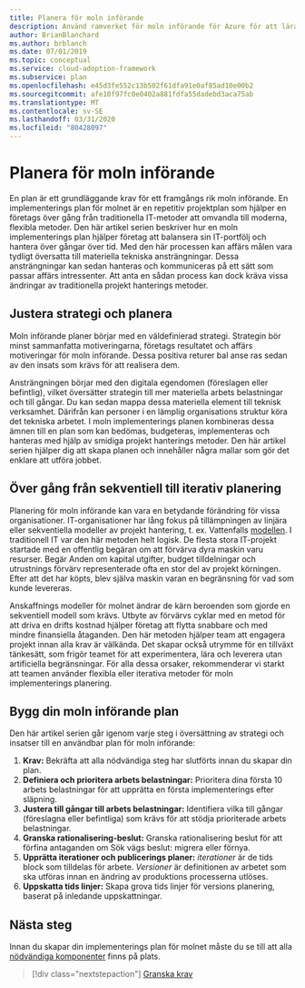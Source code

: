 ```yaml
---
title: Planera för moln införande
description: Använd ramverket för moln införande för Azure för att lära dig hur en moln implementerings plan hjälper företag att balansera sin IT-portfölj och hantera över gångar över tid.
author: BrianBlanchard
ms.author: brblanch
ms.date: 07/01/2019
ms.topic: conceptual
ms.service: cloud-adoption-framework
ms.subservice: plan
ms.openlocfilehash: e45d3fe552c13b502f61dfa91e0af85ad10e00b2
ms.sourcegitcommit: afe10f97fc0e0402a881fdfa55dadebd3aca75ab
ms.translationtype: MT
ms.contentlocale: sv-SE
ms.lasthandoff: 03/31/2020
ms.locfileid: "80428097"
---
```

# <a name="plan-for-cloud-adoption"></a>Planera för moln införande

En plan är ett grundläggande krav för ett framgångs rik moln införande. En implementerings plan för molnet är en repetitiv projektplan som hjälper en företags över gång från traditionella IT-metoder att omvandla till moderna, flexibla metoder. Den här artikel serien beskriver hur en moln implementerings plan hjälper företag att balansera sin IT-portfölj och hantera över gångar över tid. Med den här processen kan affärs målen vara tydligt översatta till materiella tekniska ansträngningar. Dessa ansträngningar kan sedan hanteras och kommuniceras på ett sätt som passar affärs intressenter. Att anta en sådan process kan dock kräva vissa ändringar av traditionella projekt hanterings metoder.

## <a name="align-strategy-and-planning"></a>Justera strategi och planera

Moln införande planer börjar med en väldefinierad strategi. Strategin bör minst sammanfatta motiveringarna, företags resultatet och affärs motiveringar för moln införande. Dessa positiva returer bal anse ras sedan av den insats som krävs för att realisera dem.

Ansträngningen börjar med den digitala egendomen (föreslagen eller befintlig), vilket översätter strategin till mer materiella arbets belastningar och till gångar. Du kan sedan mappa dessa materiella element till teknisk verksamhet. Därifrån kan personer i en lämplig organisations struktur köra det tekniska arbetet. I moln implementerings planen kombineras dessa ämnen till en plan som kan bedömas, budgeteras, implementeras och hanteras med hjälp av smidiga projekt hanterings metoder. Den här artikel serien hjälper dig att skapa planen och innehåller några mallar som gör det enklare att utföra jobbet.

## <a name="transition-from-sequential-to-iterative-planning"></a>Över gång från sekventiell till iterativ planering

Planering för moln införande kan vara en betydande förändring för vissa organisationer. IT-organisationer har lång fokus på tillämpningen av linjära eller sekventiella modeller av projekt hantering, t. ex. Vattenfalls [modellen](https://wikipedia.org/wiki/Waterfall_model). I traditionell IT var den här metoden helt logisk. De flesta stora IT-projekt startade med en offentlig begäran om att förvärva dyra maskin varu resurser. Begär Anden om kapital utgifter, budget tilldelningar och utrustnings förvärv representerade ofta en stor del av projekt körningen. Efter att det har köpts, blev själva maskin varan en begränsning för vad som kunde levereras.

Anskaffnings modeller för molnet ändrar de kärn beroenden som gjorde en sekventiell modell som krävs. Utbyte av förvärvs cyklar med en metod för att driva en drifts kostnad hjälper företag att flytta snabbare och med mindre finansiella åtaganden. Den här metoden hjälper team att engagera projekt innan alla krav är välkända. Det skapar också utrymme för en tillväxt tänkesätt, som frigör teamet för att experimentera, lära och leverera utan artificiella begränsningar. För alla dessa orsaker, rekommenderar vi starkt att teamen använder flexibla eller iterativa metoder för moln implementerings planering.

## <a name="build-your-cloud-adoption-plan"></a>Bygg din moln införande plan

Den här artikel serien går igenom varje steg i översättning av strategi och insatser till en användbar plan för moln införande:

1. **Krav:** Bekräfta att alla nödvändiga steg har slutförts innan du skapar din plan.
2. **Definiera och prioritera arbets belastningar:** Prioritera dina första 10 arbets belastningar för att upprätta en första implementerings efter släpning.
3. **Justera till gångar till arbets belastningar:** Identifiera vilka till gångar (föreslagna eller befintliga) som krävs för att stödja prioriterade arbets belastningar.
4. **Granska rationalisering-beslut:** Granska rationalisering beslut för att förfina antaganden om Sök vägs beslut: migrera eller förnya.
5. **Upprätta iterationer och publicerings planer:** *iterationer* är de tids block som tilldelas för arbete. *Versioner* är definitionen av arbetet som ska utföras innan en ändring av produktions processerna utlöses.
6. **Uppskatta tids linjer:** Skapa grova tids linjer för versions planering, baserat på inledande uppskattningar.

## <a name="next-steps"></a>Nästa steg

Innan du skapar din implementerings plan för molnet måste du se till att alla [nödvändiga komponenter](./prerequisites.md) finns på plats.

> [!div class="nextstepaction"]
> [Granska krav](./prerequisites.md)
